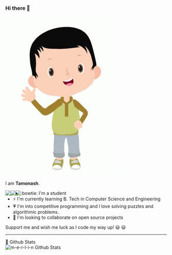 ### Hi there 👋

![test image 1](https://github.com/m-e-r-l-i-n/m-e-r-l-i-n/blob/master/tenor.gif)

I am **Tamonash**.

<img align="left" src="https://cp-logo.vercel.app/codechef/tamo11" />   <img align="left" src="https://cp-logo.vercel.app/codeforces/chris_11" />   <img align="left" src="https://cp-logo.vercel.app/atcoder/merlin" />

  - :bowtie: I'm a student
- ⚡ I'm currently learning B. Tech in Computer Science and Engineering
- :heartpulse: I'm into competitive programming and I love solving puzzles and algorithmic problems.
- 👯 I'm looking to collaborate on open source projects

Support me and wish me luck as I code my way up! :smiley: :smiley:	


<!--
**m-e-r-l-i-n/m-e-r-l-i-n** is a ✨ _special_ ✨ repository because its `README.md` (this file) appears on your GitHub profile.

Here are some ideas to get you started:

- 🤔 I’m looking for help with 
- 💬 Ask me about ...
- 📫 How to reach me: ...
- 😄 Pronouns: ...
- ⚡ Fun fact: ...
-->

---


  <summary>💬 Github Stats</summary>

  <img align="left" alt="m-e-r-l-i-n Github Stats" src="https://github-readme-stats.vercel.app/api?username=m-e-r-l-i-n&show_icons=true&hide_border=true" />
